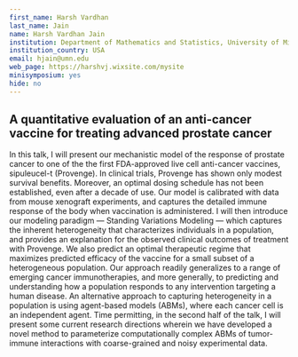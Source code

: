```yaml
---
first_name: Harsh Vardhan
last_name: Jain
name: Harsh Vardhan Jain
institution: Department of Mathematics and Statistics, University of Minnesota Duluth
institution_country: USA
email: hjain@umn.edu
web_page: https://harshvj.wixsite.com/mysite
minisymposium: yes
hide: no
---
```


## A quantitative evaluation of an anti-cancer vaccine for treating advanced prostate cancer

In this talk, I will present our mechanistic model of the response of prostate cancer to one of the the first FDA-approved live cell anti-cancer vaccines, sipuleucel-t (Provenge). In clinical trials, Provenge has shown only modest survival benefits. Moreover, an optimal dosing schedule has not been established, even after a decade of use. Our model is calibrated with data from mouse xenograft experiments, and captures the detailed immune response of the body when vaccination is administered. I will then introduce our modeling paradigm — Standing Variations Modeling — which captures the inherent heterogeneity that characterizes individuals in a population, and provides an explanation for the observed clinical outcomes of treatment with Provenge. We also predict an optimal therapeutic regime that maximizes predicted efficacy of the vaccine for a small subset of a heterogeneous population. Our approach readily generalizes to a range of emerging cancer immunotherapies, and more generally, to predicting and understanding how a population responds to any intervention targeting a human disease. An alternative approach to capturing heterogeneity in a population is using agent-based models (ABMs), where each cancer cell is an independent agent. Time permitting, in the second half of the talk, I will present some current research directions wherein we have developed a novel method to parameterize computationally complex ABMs of tumor-immune interactions with coarse-grained and noisy experimental data.


